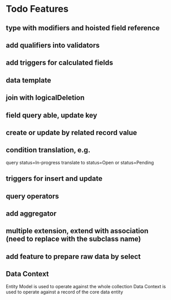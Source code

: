 # Todo Features

## type with modifiers and hoisted field reference 

## add qualifiers into validators

## add triggers for calculated fields

## data template

## join with logicalDeletion

## field query able, update key

## create or update by related record value

## condition translation, e.g. 
  query status=In-progress
  translate to status=Open or status=Pending

## triggers for insert and update

## query operators
  
## add aggregator          

## multiple extension, extend with association (need to replace with the subclass name)

## add feature to prepare raw data by select

## Data Context

Entity Model is used to operate against the whole collection
Data Context is used to operate against a record of the core data entity